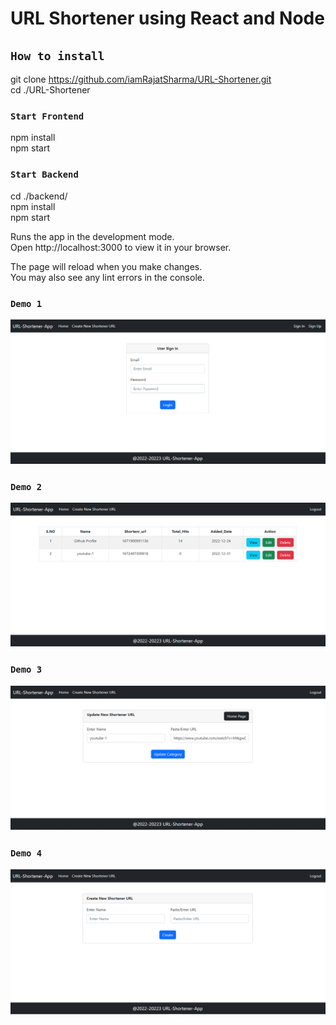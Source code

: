 # URL Shortener using React and Node


## `How to install`

git clone https://github.com/iamRajatSharma/URL-Shortener.git <br/>
cd ./URL-Shortener<br/>

### `Start Frontend`
npm install<br/>
npm start<br/>

### `Start Backend`
cd ./backend/ <br/>
npm install<br/>
npm start<br/>

Runs the app in the development mode.<br/>
Open http://localhost:3000 to view it in your browser.<br/>

The page will reload when you make changes.<br/>
You may also see any lint errors in the console.<br/>

### `Demo 1`
<img src="./demo/1.png" />

### `Demo 2`
<img src="./demo/2.png" />

### `Demo 3`
<img src="./demo/3.png" />

### `Demo 4`
<img src="./demo/4.png" />